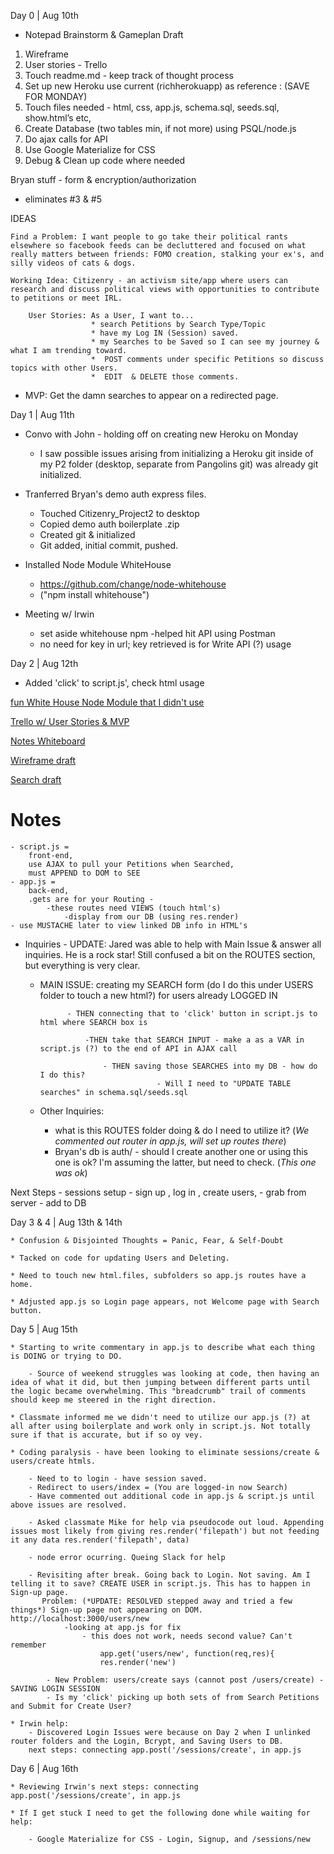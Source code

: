 Day 0 | Aug 10th
 * Notepad Brainstorm & Gameplan Draft
1. Wireframe
2. User stories - Trello
3. Touch readme.md - keep track of thought process 
4. Set up new Heroku use current (richherokuapp) as reference : (SAVE FOR MONDAY)
5. Touch files needed - html, css, app.js, schema.sql, seeds.sql, show.html’s etc, 
6. Create Database (two tables min, if not more) using PSQL/node.js
7. Do ajax calls for API
8. Use Google Materialize for CSS
9. Debug & Clean up code where needed

Bryan stuff - form & encryption/authorization
 - eliminates #3 & #5

IDEAS
<!-- 
  Scrapped Idea:  
    app that ….
    - pulls songs from soundcloud
    - connects them wth P4k review (JOIN TABLES)
    - users can POST comments (forum) --> 
 
    Find a Problem: I want people to go take their political rants elsewhere so facebook feeds can be decluttered and focused on what really matters between friends: FOMO creation, stalking your ex's, and silly videos of cats & dogs. 

    Working Idea: Citizenry - an activism site/app where users can research and discuss political views with opportunities to contribute to petitions or meet IRL.

        User Stories: As a User, I want to... 
                      * search Petitions by Search Type/Topic
                      * have my Log IN (Session) saved. 
                      * my Searches to be Saved so I can see my journey & what I am trending toward.
                      *  POST comments under specific Petitions so discuss topics with other Users.
                      *  EDIT  & DELETE those comments.

* MVP: Get the damn searches to appear on a redirected page.

Day 1 | Aug 11th

* Convo with John - holding off on creating new Heroku on Monday
    - I saw possible issues arising from initializing a Heroku git inside of my P2 folder (desktop, separate from Pangolins git) was already git initialized. 

* Tranferred Bryan's demo auth express files.
    - Touched Citizenry_Project2 to desktop
    - Copied demo auth boilerplate .zip
    - Created git & initialized
    - Git added, initial commit, pushed. 

* Installed Node Module WhiteHouse
    - https://github.com/change/node-whitehouse
    - ("npm install whitehouse")

* Meeting w/ Irwin
    - set aside whitehouse npm
     -helped hit API using Postman
    - no need for key in url; key retrieved is for Write API (?) usage

Day 2 | Aug 12th

* Added 'click' to script.js', check html usage

[fun White House Node Module that I didn't use](http://i.imgur.com/7bTyOmQ.png)

[Trello w/ User Stories & MVP](http://i.imgur.com/ch4Q5gw.png)

[Notes Whiteboard](http://i.imgur.com/GFQ9oa0.jpg)

[Wireframe draft](http://i.imgur.com/WOTIufB.png)

[Search draft](http://i.imgur.com/m7aALVY.png)

# Notes 
    - script.js = 
        front-end, 
        use AJAX to pull your Petitions when Searched,
        must APPEND to DOM to SEE 
    - app.js = 
        back-end,
        .gets are for your Routing - 
            -these routes need VIEWS (touch html's)
                -display from our DB (using res.render)
    - use MUSTACHE later to view linked DB info in HTML's

* Inquiries - UPDATE: Jared was able to help with Main Issue & answer all inquiries. He is a rock star! Still confused a bit on the ROUTES section, but everything is very clear. 

    - MAIN ISSUE: creating my SEARCH form (do I do this under USERS folder to touch a new html?) for users already LOGGED IN
                
                - THEN connecting that to 'click' button in script.js to html where SEARCH box is
                    
                    -THEN take that SEARCH INPUT - make a as a VAR in script.js (?) to the end of API in AJAX call

                        - THEN saving those SEARCHES into my DB - how do I do this? 
                                    - Will I need to "UPDATE TABLE searches" in schema.sql/seeds.sql
    - Other Inquiries:
        -  what is this ROUTES folder doing & do I need to utilize it? (*We commented out router in app.js, will set up routes there*)
        - Bryan's db is auth/ - should I create another one or using this one is ok? I'm assuming the latter, but need to check. (*This one was ok*)


Next Steps
        - sessions setup - sign up , log in , create users, 
        - grab from server - add to DB 

Day 3 & 4 | Aug 13th & 14th

    * Confusion & Disjointed Thoughts = Panic, Fear, & Self-Doubt 

    * Tacked on code for updating Users and Deleting. 

    * Need to touch new html.files, subfolders so app.js routes have a home.

    * Adjusted app.js so Login page appears, not Welcome page with Search button.

Day 5 | Aug 15th

    * Starting to write commentary in app.js to describe what each thing is DOING or trying to DO. 

        - Source of weekend struggles was looking at code, then having an idea of what it did, but then jumping between different parts until the logic became overwhelming. This "breadcrumb" trail of comments should keep me steered in the right direction.

    * Classmate informed me we didn't need to utilize our app.js (?) at all after using boilerplate and work only in script.js. Not totally sure if that is accurate, but if so oy vey.

    * Coding paralysis - have been looking to eliminate sessions/create & users/create htmls. 

        - Need to to login - have session saved.
        - Redirect to users/index = (You are logged-in now Search) 
        - Have commented out additional code in app.js & script.js until above issues are resolved.

        - Asked classmate Mike for help via pseudocode out loud. Appending issues most likely from giving res.render('filepath') but not feeding it any data res.render('filepath', data)

        - node error ocurring. Queing Slack for help

        - Revisiting after break. Going back to Login. Not saving. Am I telling it to save? CREATE USER in script.js. This has to happen in Sign-up page.
           Problem: (*UPDATE: RESOLVED stepped away and tried a few things*) Sign-up page not appearing on DOM. http://localhost:3000/users/new
                -looking at app.js for fix
                    - this does not work, needs second value? Can't remember
                        app.get('users/new', function(req,res){
                        res.render('new')
                      
            - New Problem: users/create says (cannot post /users/create) - SAVING LOGIN SESSION
            - Is my 'click' picking up both sets of from Search Petitions and Submit for Create User?

    * Irwin help: 
        - Discovered Login Issues were because on Day 2 when I unlinked router folders and the Login, Bcrypt, and Saving Users to DB.
        next steps: connecting app.post('/sessions/create', in app.js

Day 6 | Aug 16th
    
    * Reviewing Irwin's next steps: connecting app.post('/sessions/create', in app.js

    * If I get stuck I need to get the following done while waiting for help:

        - Google Materialize for CSS - Login, Signup, and /sessions/new




